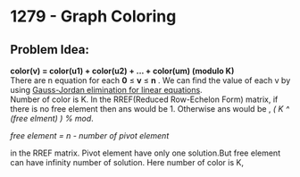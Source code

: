 # 1279 - Graph Coloring
##  Problem Idea:
**color(v) = color(u1) + color(u2) + ... + color(um) (modulo K)**  
There are n equation for  each  **0**  ≤  **v**  ≤  **n** .
We can find the value of each v by using [Gauss-Jordan elimination for linear equations](https://cp-algorithms.com/linear_algebra/linear-system-gauss.html).  
Number of color is K. In the RREF(Reduced Row-Echelon Form) matrix, if there is no free element then ans would be 1. Otherwise 
 ans would be , *( K ^ (free elment) ) % mod*.  
   
   *free element = n - number of pivot element*  
   
   in the RREF matrix. Pivot element have only one solution.But free element can have infinity number of solution. Here number of color is K, 

<!--stackedit_data:
eyJoaXN0b3J5IjpbLTE2NDQ0OTcxNjAsLTE5MTY5OTc0MzksLT
QxODY0NjM0MCw4NDIxODg1MTJdfQ==
-->